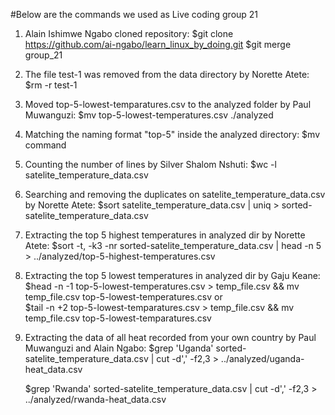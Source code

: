 #Below are the commands we used as Live coding group 21 

1. Alain Ishimwe Ngabo cloned repository:
   $git clone https://github.com/ai-ngabo/learn_linux_by_doing.git
   $git merge group_21

2. The file test-1 was removed from the data directory by Norette Atete:
   $rm -r test-1

3. Moved top-5-lowest-temparatures.csv to the analyzed folder by Paul Muwanguzi:
   $mv top-5-lowest-temperatures.csv ./analyzed

4. Matching the naming format "top-5" inside the analyzed directory:
   $mv command

5. Counting the number of lines by Silver Shalom Nshuti:
   $wc -l satelite_temperature_data.csv

6. Searching and removing the duplicates on satelite_temperature_data.csv by Norette Atete:
   $sort satelite_temperature_data.csv | uniq > sorted-satelite_temperature_data.csv

7. Extracting the top 5  highest temperatures in analyzed dir by Norette Atete:
   $sort -t, -k3 -nr sorted-satelite_temperature_data.csv | head -n 5 > ../analyzed/top-5-highest-temperatures.csv

8. Extracting the top 5 lowest temperatures in analyzed dir by Gaju Keane:
   $head -n -1 top-5-lowest-temperatures.csv > temp_file.csv && mv temp_file.csv top-5-lowest-temperatures.csv  or   
   $tail -n +2 top-5-lowest-temparatures.csv > temp_file.csv && mv temp_file.csv top-5-lowest-temparatures.csv

9. Extracting the data of all heat recorded from your own country by Paul Muwanguzi and Alain Ngabo:
   $grep 'Uganda' sorted-satelite_temperature_data.csv | cut -d',' -f2,3 > ../analyzed/uganda-heat_data.csv
   
   $grep 'Rwanda' sorted-satelite_temperature_data.csv | cut -d',' -f2,3 > ../analyzed/rwanda-heat_data.csv
